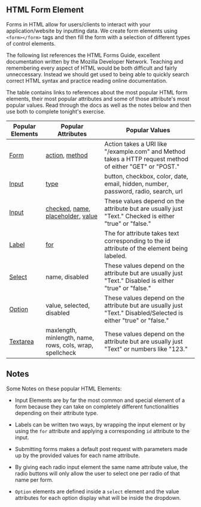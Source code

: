 ## HTML Form Element

Forms in HTML allow for users/clients to interact with your application/website by inputting data. We create form elements using `<form></form>` tags and then fill the form with a selection of different types of control elements.

The following list references the HTML Forms Guide, excellent documentation written by the Mozilla Developer Network. Teaching and remembering every aspect of HTML would be both difficult and fairly unneccessary. Instead we should get used to being able to quickly search correct HTML syntax and practice reading online documentation.

The table contains links to references about the most popular HTML form elements, their most popular attributes and some of those attribute's most popular values. Read through the docs as well as the notes below and then use both to complete tonight's exercise.

Popular Elements | Popular Attributes | Popular Values
------------|----------------|--------------
[Form](https://developer.mozilla.org/en-US/docs/Web/HTML/Element/form) | [action](https://developer.mozilla.org/en-US/docs/Web/HTML/Element/form#attr-action), [method](https://developer.mozilla.org/en-US/docs/Web/HTML/Element/form#attr-method) | Action takes a URI like "/example.com" and Method takes a HTTP request method of either "GET" or "POST."
[Input](https://developer.mozilla.org/en-US/docs/Web/HTML/Element/input) | [type](https://developer.mozilla.org/en-US/docs/Web/HTML/Element/input#attr-type) | button, checkbox, color, date, email, hidden, number, password, radio, search, url
[Input](https://developer.mozilla.org/en-US/docs/Web/HTML/Element/input) | [checked](https://developer.mozilla.org/en-US/docs/Web/HTML/Element/input#attr-checked), [name](https://developer.mozilla.org/en-US/docs/Web/HTML/Element/input#attr-name), [placeholder](https://developer.mozilla.org/en-US/docs/Web/HTML/Element/input#placeholder), [value](https://developer.mozilla.org/en-US/docs/Web/HTML/Element/input#value) | These values depend on the attribute but are usually just "Text." Checked is either "true" or "false."
[Label](https://developer.mozilla.org/en-US/docs/Web/HTML/Element/label) | [for](https://developer.mozilla.org/en-US/docs/Web/HTML/Element/label#for)| The for attribute takes text corresponding to the id attribute of the element being labeled.
[Select](https://developer.mozilla.org/en-US/docs/Web/HTML/Element/select) | name, disabled | These values depend on the attribute but are usually just "Text." Disabled is either "true" or "false."
[Option](https://developer.mozilla.org/en-US/docs/Web/HTML/Element/option) | value, selected, disabled | These values depend on the attribute but are usually just "Text." Disabled/Selected is either "true" or "false."
[Textarea](https://developer.mozilla.org/en-US/docs/Web/HTML/Element/textarea) | maxlength, minlength, name, rows, cols, wrap, spellcheck | These values depend on the attribute but are usually just "Text" or numbers like "123."

## Notes

Some Notes on these popular HTML Elements:

- Input Elements are by far the most common and special element of a form because they can take on completely different functionalities depending on their attribute type.

- Labels can be written two ways, by wrapping the input element or by using the `for` attribute and applying a corresponding `id` attribute to the input.

- Submitting forms makes a default post request with parameters made up by the provided values for each name attribute.

- By giving each radio input element the same name attribute value, the radio buttons will only allow the user to select one per radio of that name per form.

- `Option` elements are defined inside a `select` element and the value attributes for each option display what will be inside the dropdown. 


